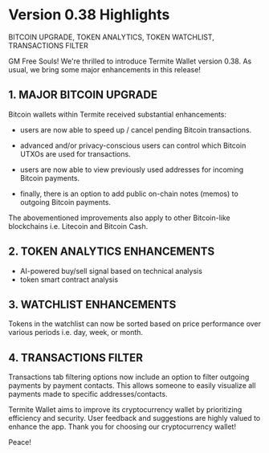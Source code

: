 # Version 0.38 Highlights

BITCOIN UPGRADE, TOKEN ANALYTICS, TOKEN WATCHLIST, TRANSACTIONS FILTER

GM Free Souls! We're thrilled to introduce Termite Wallet version 0.38. As usual, we bring some major enhancements in this release!

## 1. MAJOR BITCOIN UPGRADE

Bitcoin wallets within Termite received substantial enhancements:

- users are now able to speed up / cancel pending Bitcoin transactions.

- advanced and/or privacy-conscious users can control which Bitcoin UTXOs are used for transactions.

- users are now able to view previously used addresses for incoming Bitcoin payments.

- finally, there is an option to add public on-chain notes (memos) to outgoing Bitcoin payments.

The abovementioned improvements also apply to other Bitcoin-like blockchains i.e. Litecoin and Bitcoin Cash.

## 2. TOKEN ANALYTICS ENHANCEMENTS

- AI-powered buy/sell signal based on technical analysis
- token smart contract analysis

## 3. WATCHLIST ENHANCEMENTS

Tokens in the watchlist can now be sorted based on price performance over various periods i.e. day, week, or month.

## 4. TRANSACTIONS FILTER

Transactions tab filtering options now include an option to filter outgoing payments by payment contacts. This allows someone to easily visualize all payments made to specific addresses/contacts.

Termite Wallet aims to improve its cryptocurrency wallet by prioritizing efficiency and security. User feedback and suggestions are highly valued to enhance the app. Thank you for choosing our cryptocurrency wallet!

Peace!
